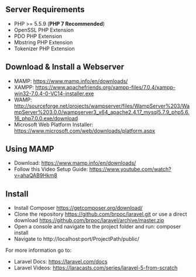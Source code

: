 ## Server Requirements

- PHP >= 5.5.9 (**PHP 7 Recommended**)
- OpenSSL PHP Extension
- PDO PHP Extension
- Mbstring PHP Extension
- Tokenizer PHP Extension

## Download & Install a Webserver

- MAMP: https://www.mamp.info/en/downloads/
- XAMPP: https://www.apachefriends.org/xampp-files/7.0.4/xampp-win32-7.0.4-0-VC14-installer.exe
- WAMP: http://sourceforge.net/projects/wampserver/files/WampServer%203/WampServer%203.0.0/wampserver3_x64_apache2.4.17_mysql5.7.9_php5.6.16_php7.0.0.exe/download
- Microsoft Web Platform Installer: https://www.microsoft.com/web/downloads/platform.aspx

## Using MAMP

- Download: https://www.mamp.info/en/downloads/
- Follow this Video Setup Guide: https://www.youtube.com/watch?v=ahaQAB9Hkm8

## Install

- Install Composer https://getcomposer.org/download/
- Clone the repository https://github.com/brpoc/laravel.git or use a direct download https://github.com/brpoc/laravel/archive/master.zip 
- Open a console and navigate to the project folder and run: composer install
- Navigate to http://localhost:port/ProjectPath/public/

For more information go to: 
- Laravel Docs: https://laravel.com/docs
- Laravel Videos: https://laracasts.com/series/laravel-5-from-scratch
